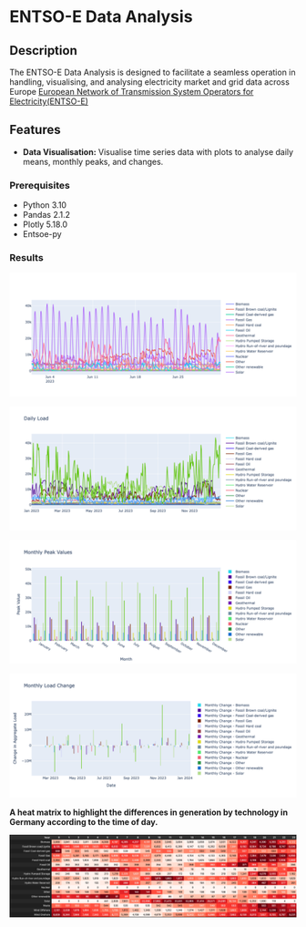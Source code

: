 # ENTSO-E Data Analysis

## Description

The ENTSO-E Data Analysis is designed to facilitate a seamless operation in handling, visualising, and analysing electricity market and grid data across Europe [European Network of Transmission System Operators for Electricity(ENTSO-E)](https://transparency.entsoe.eu/)

## Features

- **Data Visualisation:** Visualise time series data with plots to analyse daily means, monthly peaks, and changes.

### Prerequisites

- Python 3.10
- Pandas 2.1.2
- Plotly 5.18.0
- Entsoe-py   

### Results

![Alt text](Plot/1.png)

![Alt text](Plot/2.png)

![Alt text](Plot/3.png)

![Alt text](Plot/4.png)

**A heat matrix to highlight the differences in generation by technology in Germany according to the time of day.**

![Alt text](Plot/5.png)